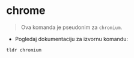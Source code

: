 # chrome

> Ova komanda je pseudonim za `chromium`.

- Pogledaj dokumentaciju za izvornu komandu:

`tldr chromium`
